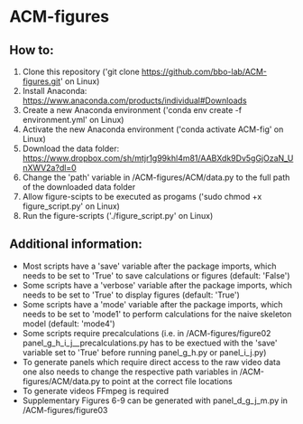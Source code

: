 # ACM-figures

## How to:
1. Clone this repository ('git clone https://github.com/bbo-lab/ACM-figures.git' on Linux)
2. Install Anaconda: https://www.anaconda.com/products/individual#Downloads
3. Create a new Anaconda environment ('conda env create -f environment.yml' on Linux)
4. Activate the new Anaconda environment ('conda activate ACM-fig' on Linux)
5. Download the data folder: https://www.dropbox.com/sh/mtjr1g99khl4m81/AABXdk9Dv5gGjOzaN_UnXWV2a?dl=0
6. Change the 'path' variable in /ACM-figures/ACM/data.py to the full path of the downloaded data folder
7. Allow figure-scipts to be executed as progams ('sudo chmod +x figure_script.py' on Linux)
8. Run the figure-scripts ('./figure_script.py' on Linux)

## Additional information:
- Most scripts have a 'save' variable after the package imports, which needs to be set to 'True' to save calculations or figures (default: 'False')
- Some scripts have a 'verbose' variable after the package imports, which needs to be set to 'True' to display figures (default: 'True') 
- Some scripts have a 'mode' variable after the package imports, which needs to be set to 'mode1' to perform calculations for the naive skeleton model (default: 'mode4')  
- Some scripts require precalculations (i.e. in /ACM-figures/figure02 panel_g_h_i_j__precalculations.py has to be exectued with the 'save' variable set to 'True' before running panel_g_h.py or panel_i_j.py)
- To generate panels which require direct access to the raw video data one also needs to change the respective path variables in /ACM-figures/ACM/data.py to point at the correct file locations
- To generate videos FFmpeg is required
- Supplementary Figures 6-9 can be generated with panel_d_g_j_m.py in /ACM-figures/figure03